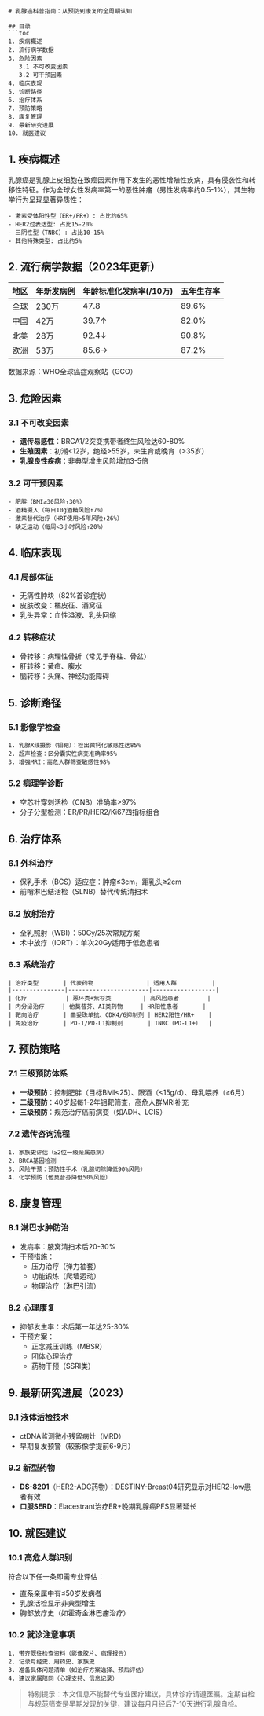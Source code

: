 

```markdump
# 乳腺癌科普指南：从预防到康复的全周期认知

## 目录
```toc
1. 疾病概述
2. 流行病学数据
3. 危险因素
   3.1 不可改变因素
   3.2 可干预因素
4. 临床表现
5. 诊断路径
6. 治疗体系
7. 预防策略
8. 康复管理
9. 最新研究进展
10. 就医建议
```

## 1. 疾病概述
乳腺癌是乳腺上皮细胞在致癌因素作用下发生的恶性增殖性疾病，具有侵袭性和转移性特征。作为全球女性发病率第一的恶性肿瘤（男性发病率约0.5-1%），其生物学行为呈现显著异质性：

```breast_biology
- 激素受体阳性型（ER+/PR+）: 占比约65%
- HER2过表达型: 占比15-20%
- 三阴性型（TNBC）: 占比10-15%
- 其他特殊类型: 占比约5%
```

## 2. 流行病学数据（2023年更新）

| 地区        | 年新发病例 | 年龄标准化发病率(/10万) | 五年生存率 |
|------------|-----------|------------------------|-----------|
| 全球        | 230万     | 47.8                   | 89.6%     |
| 中国        | 42万      | 39.7↑                  | 82.0%     |
| 北美        | 28万      | 92.4↓                  | 90.8%     |
| 欧洲        | 53万      | 85.6→                  | 87.2%     |

数据来源：WHO全球癌症观察站（GCO）

## 3. 危险因素

### 3.1 不可改变因素
- **遗传易感性**：BRCA1/2突变携带者终生风险达60-80%
- **生殖因素**：初潮<12岁，绝经>55岁，未生育或晚育（>35岁）
- **乳腺良性疾病**：非典型增生风险增加3-5倍

### 3.2 可干预因素
```risk_factors
- 肥胖（BMI≥30风险↑30%）
- 酒精摄入（每日10g酒精风险↑7%）
- 激素替代治疗（HRT使用>5年风险↑26%）
- 缺乏运动（每周<3小时风险↑20%）
```

## 4. 临床表现

### 4.1 局部体征
- 无痛性肿块（82%首诊症状）
- 皮肤改变：橘皮征、酒窝征
- 乳头异常：血性溢液、乳头回缩

### 4.2 转移症状
- 骨转移：病理性骨折（常见于脊柱、骨盆）
- 肝转移：黄疸、腹水
- 脑转移：头痛、神经功能障碍

## 5. 诊断路径

### 5.1 影像学检查
```diagnostic_imaging
1. 乳腺X线摄影（钼靶）：检出微钙化敏感性达85%
2. 超声检查：区分囊实性病变准确率95%
3. 增强MRI：高危人群筛查敏感性98%
```

### 5.2 病理学诊断
- 空芯针穿刺活检（CNB）准确率>97%
- 分子分型检测：ER/PR/HER2/Ki67四指标组合

## 6. 治疗体系

### 6.1 外科治疗
- 保乳手术（BCS）适应症：肿瘤≤3cm，距乳头≥2cm
- 前哨淋巴结活检（SLNB）替代传统清扫术

### 6.2 放射治疗
- 全乳照射（WBI）：50Gy/25次常规方案
- 术中放疗（IORT）：单次20Gy适用于低危患者

### 6.3 系统治疗
```systemic_therapy
| 治疗类型       | 代表药物               | 适用人群          |
|---------------|-----------------------|------------------|
| 化疗           | 蒽环类+紫杉类         | 高风险患者        |
| 内分泌治疗     | 他莫昔芬、AI类药物     | HR阳性患者       |
| 靶向治疗       | 曲妥珠单抗、CDK4/6抑制剂 | HER2阳性/HR+    |
| 免疫治疗       | PD-1/PD-L1抑制剂       | TNBC（PD-L1+）  |
```

## 7. 预防策略

### 7.1 三级预防体系
- **一级预防**：控制肥胖（目标BMI<25）、限酒（<15g/d）、母乳喂养（≥6月）
- **二级预防**：40岁起每1-2年钼靶筛查，高危人群MRI补充
- **三级预防**：规范治疗癌前病变（如ADH、LCIS）

### 7.2 遗传咨询流程
```genetic_testing
1. 家族史评估（≥2位一级亲属患病）
2. BRCA基因检测
3. 风险干预：预防性手术（乳腺切除降低90%风险）
4. 化学预防（他莫昔芬降低50%风险）
```

## 8. 康复管理

### 8.1 淋巴水肿防治
- 发病率：腋窝清扫术后20-30%
- 干预措施：
  - 压力治疗（弹力袖套）
  - 功能锻炼（爬墙运动）
  - 物理治疗（淋巴引流）

### 8.2 心理康复
- 抑郁发生率：术后第一年达25-30%
- 干预方案：
  - 正念减压训练（MBSR）
  - 团体心理治疗
  - 药物干预（SSRI类）

## 9. 最新研究进展（2023）

### 9.1 液体活检技术
- ctDNA监测微小残留病灶（MRD）
- 早期复发预警（较影像学提前6-9月）

### 9.2 新型药物
- **DS-8201**（HER2-ADC药物）：DESTINY-Breast04研究显示对HER2-low患者有效
- **口服SERD**：Elacestrant治疗ER+晚期乳腺癌PFS显著延长

## 10. 就医建议

### 10.1 高危人群识别
符合以下任一条即需专业评估：
- 直系亲属中有≤50岁发病者
- 乳腺活检显示非典型增生
- 胸部放疗史（如霍奇金淋巴瘤治疗）

### 10.2 就诊注意事项
```medical_consult
1. 带齐既往检查资料（影像胶片、病理报告）
2. 记录月经史、用药史、家族史
3. 准备具体问题清单（如治疗方案选择、预后评估）
4. 建议家属陪同（心理支持、信息记录）
```

> 特别提示：本文信息不能替代专业医疗建议，具体诊疗请遵医嘱。定期自检与规范筛查是早期发现的关键，建议每月月经后7-10天进行乳腺自检。
```